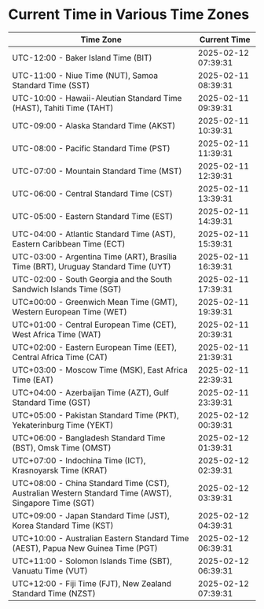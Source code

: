 # Current Time in Various Time Zones

| Time Zone | Current Time |
|-----------|--------------|
| UTC-12:00 - Baker Island Time (BIT) | 2025-02-12 07:39:31 |
| UTC-11:00 - Niue Time (NUT), Samoa Standard Time (SST) | 2025-02-11 08:39:31 |
| UTC-10:00 - Hawaii-Aleutian Standard Time (HAST), Tahiti Time (TAHT) | 2025-02-11 09:39:31 |
| UTC-09:00 - Alaska Standard Time (AKST) | 2025-02-11 10:39:31 |
| UTC-08:00 - Pacific Standard Time (PST) | 2025-02-11 11:39:31 |
| UTC-07:00 - Mountain Standard Time (MST) | 2025-02-11 12:39:31 |
| UTC-06:00 - Central Standard Time (CST) | 2025-02-11 13:39:31 |
| UTC-05:00 - Eastern Standard Time (EST) | 2025-02-11 14:39:31 |
| UTC-04:00 - Atlantic Standard Time (AST), Eastern Caribbean Time (ECT) | 2025-02-11 15:39:31 |
| UTC-03:00 - Argentina Time (ART), Brasília Time (BRT), Uruguay Standard Time (UYT) | 2025-02-11 16:39:31 |
| UTC-02:00 - South Georgia and the South Sandwich Islands Time (SGT) | 2025-02-11 17:39:31 |
| UTC±00:00 - Greenwich Mean Time (GMT), Western European Time (WET) | 2025-02-11 19:39:31 |
| UTC+01:00 - Central European Time (CET), West Africa Time (WAT) | 2025-02-11 20:39:31 |
| UTC+02:00 - Eastern European Time (EET), Central Africa Time (CAT) | 2025-02-11 21:39:31 |
| UTC+03:00 - Moscow Time (MSK), East Africa Time (EAT) | 2025-02-11 22:39:31 |
| UTC+04:00 - Azerbaijan Time (AZT), Gulf Standard Time (GST) | 2025-02-11 23:39:31 |
| UTC+05:00 - Pakistan Standard Time (PKT), Yekaterinburg Time (YEKT) | 2025-02-12 00:39:31 |
| UTC+06:00 - Bangladesh Standard Time (BST), Omsk Time (OMST) | 2025-02-12 01:39:31 |
| UTC+07:00 - Indochina Time (ICT), Krasnoyarsk Time (KRAT) | 2025-02-12 02:39:31 |
| UTC+08:00 - China Standard Time (CST), Australian Western Standard Time (AWST), Singapore Time (SGT) | 2025-02-12 03:39:31 |
| UTC+09:00 - Japan Standard Time (JST), Korea Standard Time (KST) | 2025-02-12 04:39:31 |
| UTC+10:00 - Australian Eastern Standard Time (AEST), Papua New Guinea Time (PGT) | 2025-02-12 06:39:31 |
| UTC+11:00 - Solomon Islands Time (SBT), Vanuatu Time (VUT) | 2025-02-12 06:39:31 |
| UTC+12:00 - Fiji Time (FJT), New Zealand Standard Time (NZST) | 2025-02-12 07:39:31 |
